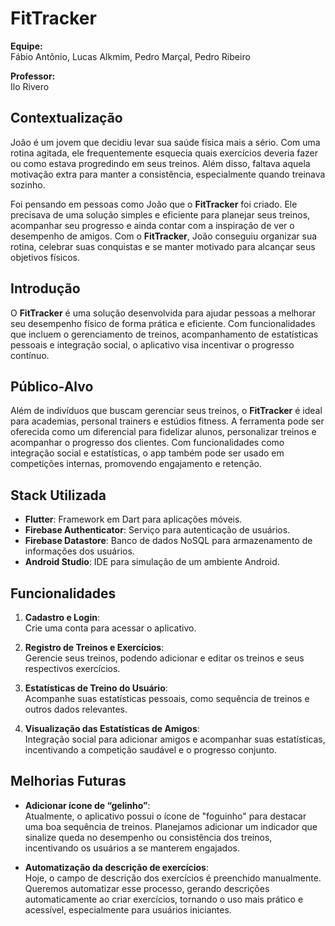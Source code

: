 # FitTracker

**Equipe:**  
Fábio Antônio, Lucas Alkmim, Pedro Marçal, Pedro Ribeiro  

**Professor:**  
Ilo Rivero  

## Contextualização

João é um jovem que decidiu levar sua saúde física mais a sério. Com uma rotina agitada, ele frequentemente esquecia quais exercícios deveria fazer ou como estava progredindo em seus treinos. Além disso, faltava aquela motivação extra para manter a consistência, especialmente quando treinava sozinho.

Foi pensando em pessoas como João que o **FitTracker** foi criado. Ele precisava de uma solução simples e eficiente para planejar seus treinos, acompanhar seu progresso e ainda contar com a inspiração de ver o desempenho de amigos. Com o **FitTracker**, João conseguiu organizar sua rotina, celebrar suas conquistas e se manter motivado para alcançar seus objetivos físicos.

## Introdução

O **FitTracker** é uma solução desenvolvida para ajudar pessoas a melhorar seu desempenho físico de forma prática e eficiente. Com funcionalidades que incluem o gerenciamento de treinos, acompanhamento de estatísticas pessoais e integração social, o aplicativo visa incentivar o progresso contínuo.

## Público-Alvo

Além de indivíduos que buscam gerenciar seus treinos, o **FitTracker** é ideal para academias, personal trainers e estúdios fitness. A ferramenta pode ser oferecida como um diferencial para fidelizar alunos, personalizar treinos e acompanhar o progresso dos clientes. Com funcionalidades como integração social e estatísticas, o app também pode ser usado em competições internas, promovendo engajamento e retenção.

## Stack Utilizada

- **Flutter**: Framework em Dart para aplicações móveis.  
- **Firebase Authenticator**: Serviço para autenticação de usuários.  
- **Firebase Datastore**: Banco de dados NoSQL para armazenamento de informações dos usuários.  
- **Android Studio**: IDE para simulação de um ambiente Android.  

## Funcionalidades

1. **Cadastro e Login**:  
   Crie uma conta para acessar o aplicativo.  

2. **Registro de Treinos e Exercícios**:  
   Gerencie seus treinos, podendo adicionar e editar os treinos e seus respectivos exercícios.  

3. **Estatísticas de Treino do Usuário**:  
   Acompanhe suas estatísticas pessoais, como sequência de treinos e outros dados relevantes.  

4. **Visualização das Estatísticas de Amigos**:  
   Integração social para adicionar amigos e acompanhar suas estatísticas, incentivando a competição saudável e o progresso conjunto.  

## Melhorias Futuras

- **Adicionar ícone de “gelinho”**:  
  Atualmente, o aplicativo possui o ícone de "foguinho" para destacar uma boa sequência de treinos. Planejamos adicionar um indicador que sinalize queda no desempenho ou consistência dos treinos, incentivando os usuários a se manterem engajados.

- **Automatização da descrição de exercícios**:  
  Hoje, o campo de descrição dos exercícios é preenchido manualmente. Queremos automatizar esse processo, gerando descrições automaticamente ao criar exercícios, tornando o uso mais prático e acessível, especialmente para usuários iniciantes.


